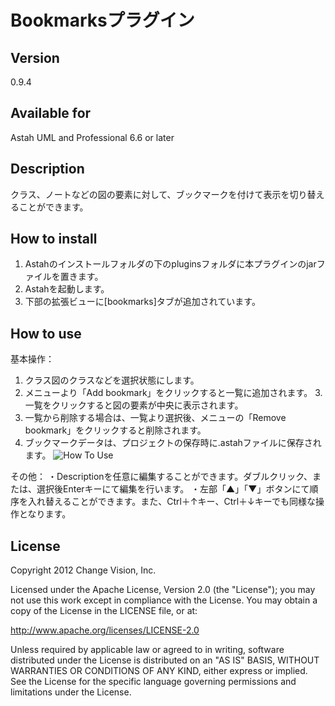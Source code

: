 Bookmarksプラグイン
===============================

Version
----------------
0.9.4

Available for
----------------
Astah UML and Professional 6.6 or later

Description
----------------
クラス、ノートなどの図の要素に対して、ブックマークを付けて表示を切り替えることができます。

How to install
----------------
1. Astahのインストールフォルダの下のpluginsフォルダに本プラグインのjarファイルを置きます。
2. Astahを起動します。
3. 下部の拡張ビューに[bookmarks]タブが追加されています。

How to use
----------------
基本操作：
1. クラス図のクラスなどを選択状態にします。
2. メニューより「Add bookmark」をクリックすると一覧に追加されます。
3.　一覧をクリックすると図の要素が中央に表示されます。
4. 一覧から削除する場合は、一覧より選択後、メニューの「Remove bookmark」をクリックすると削除されます。
5. ブックマークデータは、プロジェクトの保存時に.astahファイルに保存されます。
![How To Use](https://github.com/kenkenji/astah-bookmarks-plugin/raw/master/doc/screenshots/HowToUse.png)

その他：
・Descriptionを任意に編集することができます。ダブルクリック、または、選択後Enterキーにて編集を行います。
・左部「▲」「▼」ボタンにて順序を入れ替えることができます。また、Ctrl＋↑キー、Ctrl＋↓キーでも同様な操作となります。

License
---------------
Copyright 2012 Change Vision, Inc.

Licensed under the Apache License, Version 2.0 (the "License");
you may not use this work except in compliance with the License.
You may obtain a copy of the License in the LICENSE file, or at:

   <http://www.apache.org/licenses/LICENSE-2.0>

Unless required by applicable law or agreed to in writing, software
distributed under the License is distributed on an "AS IS" BASIS,
WITHOUT WARRANTIES OR CONDITIONS OF ANY KIND, either express or implied.
See the License for the specific language governing permissions and
limitations under the License.

